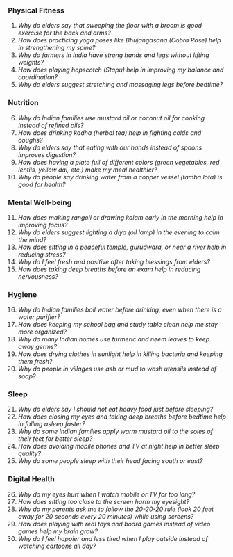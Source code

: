 ### **Physical Fitness**  
1. *Why do elders say that sweeping the floor with a broom is good exercise for the back and arms?*  
2. *How does practicing yoga poses like Bhujangasana (Cobra Pose) help in strengthening my spine?*  
3. *Why do farmers in India have strong hands and legs without lifting weights?*  
4. *How does playing hopscotch (Stapu) help in improving my balance and coordination?*  
5. *Why do elders suggest stretching and massaging legs before bedtime?*  

### **Nutrition**  
6. *Why do Indian families use mustard oil or coconut oil for cooking instead of refined oils?*  
7. *How does drinking kadha (herbal tea) help in fighting colds and coughs?*  
8. *Why do elders say that eating with our hands instead of spoons improves digestion?*  
9. *How does having a plate full of different colors (green vegetables, red lentils, yellow dal, etc.) make my meal healthier?*  
10. *Why do people say drinking water from a copper vessel (tamba lota) is good for health?*  

### **Mental Well-being**  
11. *How does making rangoli or drawing kolam early in the morning help in improving focus?*  
12. *Why do elders suggest lighting a diya (oil lamp) in the evening to calm the mind?*  
13. *How does sitting in a peaceful temple, gurudwara, or near a river help in reducing stress?*  
14. *Why do I feel fresh and positive after taking blessings from elders?*  
15. *How does taking deep breaths before an exam help in reducing nervousness?*  

### **Hygiene**  
16. *Why do Indian families boil water before drinking, even when there is a water purifier?*  
17. *How does keeping my school bag and study table clean help me stay more organized?*  
18. *Why do many Indian homes use turmeric and neem leaves to keep away germs?*  
19. *How does drying clothes in sunlight help in killing bacteria and keeping them fresh?*  
20. *Why do people in villages use ash or mud to wash utensils instead of soap?*  

### **Sleep**  
21. *Why do elders say I should not eat heavy food just before sleeping?*  
22. *How does closing my eyes and taking deep breaths before bedtime help in falling asleep faster?*  
23. *Why do some Indian families apply warm mustard oil to the soles of their feet for better sleep?*  
24. *How does avoiding mobile phones and TV at night help in better sleep quality?*  
25. *Why do some people sleep with their head facing south or east?*  

### **Digital Health**  
26. *Why do my eyes hurt when I watch mobile or TV for too long?*  
27. *How does sitting too close to the screen harm my eyesight?*  
28. *Why do my parents ask me to follow the 20-20-20 rule (look 20 feet away for 20 seconds every 20 minutes) while using screens?*  
29. *How does playing with real toys and board games instead of video games help my brain grow?*  
30. *Why do I feel happier and less tired when I play outside instead of watching cartoons all day?*
